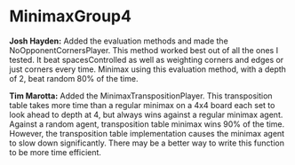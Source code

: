 # MinimaxGroup4

**Josh Hayden:** Added the evaluation methods and made the NoOpponentCornersPlayer. This method worked best out of all the ones I tested.
It beat spacesControlled as well as weighting corners and edges or just corners every time. Minimax using this evaluation method, with a depth of 2, beat random 80% of the time.

**Tim Marotta:** Added the MinimaxTranspositionPlayer. This transposition table takes more time than a regular minimax on a 4x4 board each set to look ahead to depth at 4, but always wins against a regular minimax agent. Against a random agent, transposition table minimax wins 90% of the time. However, the transposition table implementation causes the minimax agent to slow down significantly. There may be a better way to write this function to be more time efficient.
